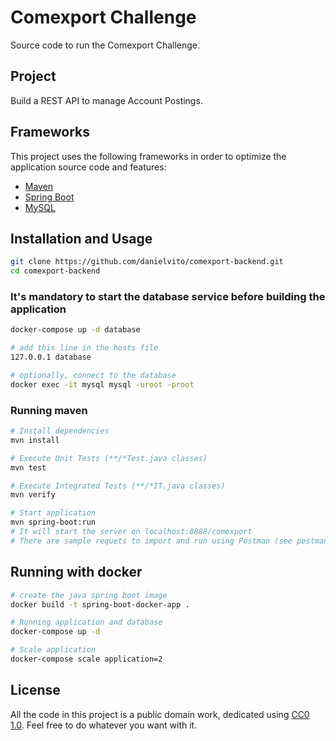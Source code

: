 # Comexport Challenge

Source code to run the Comexport Challenge.

## Project

Build a REST API to manage Account Postings.

## Frameworks

This project uses the following frameworks in order to optimize the application source code and features:

* [Maven](https://maven.apache.org/)
* [Spring Boot](http://spring.io/)
* [MySQL](https://www.mysql.com/)

## Installation and Usage

```sh
git clone https://github.com/danielvito/comexport-backend.git
cd comexport-backend
```

### It's mandatory to start the database service before building the application
```sh
docker-compose up -d database

# add this line in the hosts file
127.0.0.1 database

# optionally, connect to the database
docker exec -it mysql mysql -uroot -proot 
```

### Running maven
```sh
# Install dependencies
mvn install

# Execute Unit Tests (**/*Test.java classes)
mvn test

# Execute Integrated Tests (**/*IT.java classes)
mvn verify

# Start application
mvn spring-boot:run
# It will start the server on localhost:8888/comexport
# There are sample requets to import and run using Postman (see postman_samples.json)
```

##  Running with docker
```sh
# create the java spring boot image
docker build -t spring-boot-docker-app .

# Running application and database
docker-compose up -d

# Scale application
docker-compose scale application=2
```

## License

All the code in this project is a public domain work, dedicated using [CC0 1.0](https://creativecommons.org/publicdomain/zero/1.0/). Feel free to do whatever you want with it.